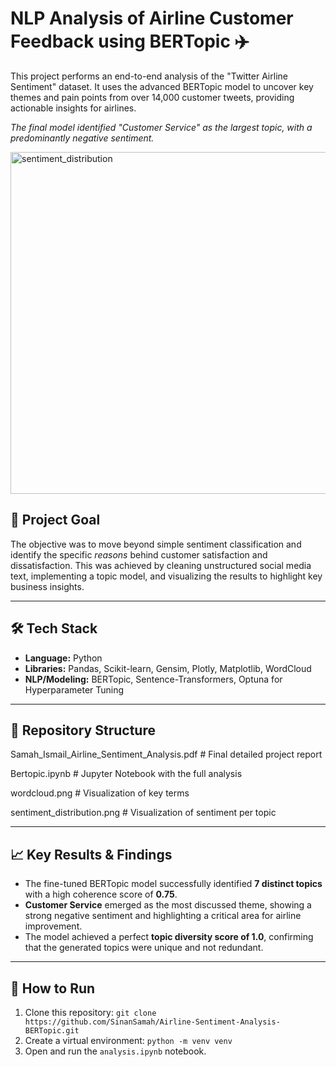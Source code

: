 # NLP Analysis of Airline Customer Feedback using BERTopic ✈️

This project performs an end-to-end analysis of the "Twitter Airline Sentiment" dataset. It uses the advanced BERTopic model to uncover key themes and pain points from over 14,000 customer tweets, providing actionable insights for airlines.


*The final model identified "Customer Service" as the largest topic, with a predominantly negative sentiment.*

<img width="1178" height="547" alt="sentiment_distribution" src="https://github.com/user-attachments/assets/2bdfa9e3-dcde-420a-8f02-ee682895700c" />


## 🎯 Project Goal

The objective was to move beyond simple sentiment classification and identify the specific *reasons* behind customer satisfaction and dissatisfaction. This was achieved by cleaning unstructured social media text, implementing a topic model, and visualizing the results to highlight key business insights.

---

## 🛠️ Tech Stack

* **Language:** Python
* **Libraries:** Pandas, Scikit-learn, Gensim, Plotly, Matplotlib, WordCloud
* **NLP/Modeling:** BERTopic, Sentence-Transformers, Optuna for Hyperparameter Tuning

---

## 📂 Repository Structure
Samah_Ismail_Airline_Sentiment_Analysis.pdf    # Final detailed project report

Bertopic.ipynb                  # Jupyter Notebook with the full analysis

wordcloud.png                   # Visualization of key terms

sentiment_distribution.png      # Visualization of sentiment per topic

---

## 📈 Key Results & Findings

* The fine-tuned BERTopic model successfully identified **7 distinct topics** with a high coherence score of **0.75**.
* **Customer Service** emerged as the most discussed theme, showing a strong negative sentiment and highlighting a critical area for airline improvement.
* The model achieved a perfect **topic diversity score of 1.0**, confirming that the generated topics were unique and not redundant.

---

## 🚀 How to Run

1.  Clone this repository: `git clone https://github.com/SinanSamah/Airline-Sentiment-Analysis-BERTopic.git`
2.  Create a virtual environment: `python -m venv venv`
3.  Open and run the `analysis.ipynb` notebook.
